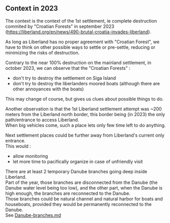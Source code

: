 
Context in 2023
---------------
The context is the context of the 1st settlement, ie complete destruction commited by "Croatian Forests" in september 2023 (https://liberland.org/en/news/490-brutal-croatia-invades-liberland).

As long as Liberland has no proper agreement with "Croatian Forest", we have to think on other possible ways to settle or pre-settle,
reducing or minimizing the risks of destruction.

Contrary to the near 100% destruction on the mainland settlement, in october 2023, we can observe that the "Croatian Forests" :
* don't try to destroy the settlement on Siga Island
* don't try to destroy the liberlanders moored boats (although there are other annoyances with the boats)

This may change of course, but gives us clues about possible things to do.<br>

Another observation is that the 1st Liberland settlement attempt was ~200 meters from the Liberland north border,
this border being (in 2023) the only path/entrance to access Liberland.  
When big vehicles come, such a place lets only few time left to do anything.  

Next settlement places could be further away from Liberland's current only entrance.  
This would :
* allow monitoring
* let more time to pacifically organize in case of unfriendly visit

There are at least 2 temporary Danube branches going deep inside Liberland.  
Part of the year, those branches are disconnected from the Danube (the Danube water level being too low), 
and the other part, when the Danube is high enough, the branches are reconnected to the Danube.  
Those branches could be natural channel and natural harbor for boats and houseboats, provided they would be permanently reconnected to the Danube.  
See [Danube-branches.md](Danube-branches.md)

<br>


